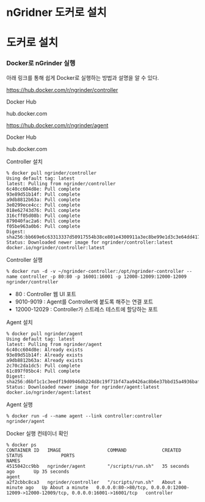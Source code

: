# nGridner 도커로 설치





# 도커로 설치

### **Docker로 nGrinder 실행**

아래 링크를 통해 쉽게 Docker로 실행하는 방법과 설명을 알 수 있다.

https://hub.docker.com/r/ngrinder/controller

 

Docker Hub

 

hub.docker.com

https://hub.docker.com/r/ngrinder/agent

 

Docker Hub

 

hub.docker.com

 

 

Controller 설치

```
% docker pull ngrinder/controller
Using default tag: latest
latest: Pulling from ngrinder/controller
6c40cc604d8e: Pull complete
93e89d51b14f: Pull complete
a9db8812b63a: Pull complete
3e0299ece4cc: Pull complete
018e62743d76: Pull complete
316cff05d08b: Pull complete
879040fac2a6: Pull complete
f05be963a0b6: Pull complete
Digest: sha256:bb669e6c63313337d50917554b38ce801e4300911a3ec8be99e1d3c3e64dd417
Status: Downloaded newer image for ngrinder/controller:latest
docker.io/ngrinder/controller:latest
```

Controller 실행

```
% docker run -d -v ~/ngrinder-controller:/opt/ngrinder-controller --name controller -p 80:80 -p 16001:16001 -p 12000-12009:12000-12009 ngrinder/controller
```

- 80 : Controller 웹 UI 포트
- 9010-9019 : Agent를 Controller에 붙도록 해주는 연결 포트
- 12000-12029 : Controller가 스트레스 테스트에 할당하는 포트

 

 

 

Agent 설치

```
% docker pull ngrinder/agent
Using default tag: latest
latest: Pulling from ngrinder/agent
6c40cc604d8e: Already exists
93e89d51b14f: Already exists
a9db8812b63a: Already exists
2c70c2da1dc5: Pull complete
61c897f05bc4: Pull complete
Digest: sha256:d6bf1c1c3eedf19d0946db224d8c19f71bf47aa9426ac8b6e37bbd15a4936baf
Status: Downloaded newer image for ngrinder/agent:latest
docker.io/ngrinder/agent:latest
```

Agent 실행

```
% docker run -d --name agent --link controller:controller ngrinder/agent
```

 

 

 

Docker 실행 컨테이너 확인

```
% docker ps
CONTAINER ID   IMAGE                 COMMAND             CREATED              STATUS              PORTS                                                                                NAMES
4515042cc9bb   ngrinder/agent        "/scripts/run.sh"   35 seconds ago       Up 35 seconds                                                                                            agent
a2f2cbbc8ca3   ngrinder/controller   "/scripts/run.sh"   About a minute ago   Up About a minute   0.0.0.0:80->80/tcp, 0.0.0.0:12000-12009->12000-12009/tcp, 0.0.0.0:16001->16001/tcp   controller
```

 